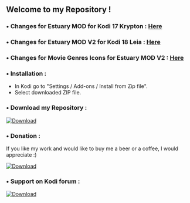 ## Welcome to my Repository !


### • Changes for Estuary MOD for Kodi 17 Krypton : [Here](https://raw.githubusercontent.com/Guilouz/repository.guilouz/master/skin.estuary.mod/changelog.txt)


### • Changes for Estuary MOD V2 for Kodi 18 Leia : [Here](https://raw.githubusercontent.com/Guilouz/repository.guilouz/master/skin.estuary.modv2/changelog.txt)


### • Changes for Movie Genres Icons for Estuary MOD V2 : [Here](https://raw.githubusercontent.com/Guilouz/repository.guilouz/master/resource.images.moviegenreicons.estuarymod/changelog.txt)


### • Installation :

- In Kodi go to "Settings / Add-ons / Install from Zip file".
- Select downloaded ZIP file.


### • Download my Repository :

[ ![Download](http://i.imgur.com/CYTD9na.png) ](https://github.com/Guilouz/repository.guilouz/raw/master/_repo/repository.guilouz/repository.guilouz-1.0.3.zip)

### • Donation :

If you like my work and would like to buy me a beer or a coffee, I would appreciate :)

[ ![Download](http://i.imgur.com/zNN1EYG.png) ](https://pledgie.com/campaigns/29797)

### • Support on Kodi forum :

[ ![Download](http://i.imgur.com/hA3nKiV.png) ](https://forum.kodi.tv/showthread.php?tid=306757)
